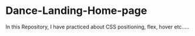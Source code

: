 # Dance-Landing-Home-page
In this Repository, I have practiced about CSS positioning, flex, hover etc.....
